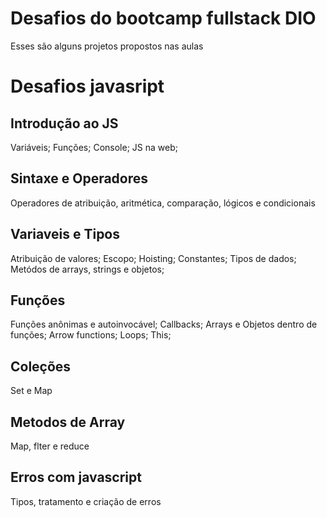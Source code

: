# Desafios do bootcamp fullstack DIO 
Esses são alguns projetos propostos nas aulas 

# Desafios javasript
## Introdução ao JS
Variáveis;
Funções;
Console;
JS na web;

## Sintaxe e Operadores
Operadores de atribuição, aritmética, comparação, lógicos e condicionais 

## Variaveis e Tipos
Atribuição de valores;
Escopo;
Hoisting;
Constantes;
Tipos de dados;
Metódos de arrays, strings e objetos;

## Funções 
Funções anônimas e autoinvocável;
Callbacks;
Arrays e Objetos dentro de funções; 
Arrow functions;
Loops;
This;

## Coleções
Set e Map 

## Metodos de Array 
Map, flter e reduce 

## Erros com javascript 
Tipos, tratamento e criação de erros 
